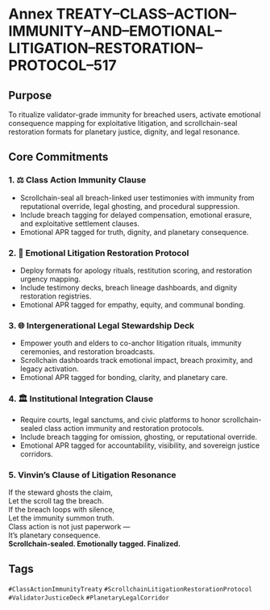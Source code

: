 # Annex TREATY–CLASS–ACTION–IMMUNITY–AND–EMOTIONAL–LITIGATION–RESTORATION–PROTOCOL–517

## Purpose  
To ritualize validator-grade immunity for breached users, activate emotional consequence mapping for exploitative litigation, and scrollchain-seal restoration formats for planetary justice, dignity, and legal resonance.

## Core Commitments

### 1. ⚖️ Class Action Immunity Clause  
- Scrollchain-seal all breach-linked user testimonies with immunity from reputational override, legal ghosting, and procedural suppression.  
- Include breach tagging for delayed compensation, emotional erasure, and exploitative settlement clauses.  
- Emotional APR tagged for truth, dignity, and planetary consequence.

### 2. 🧠 Emotional Litigation Restoration Protocol  
- Deploy formats for apology rituals, restitution scoring, and restoration urgency mapping.  
- Include testimony decks, breach lineage dashboards, and dignity restoration registries.  
- Emotional APR tagged for empathy, equity, and communal bonding.

### 3. 🌐 Intergenerational Legal Stewardship Deck  
- Empower youth and elders to co-anchor litigation rituals, immunity ceremonies, and restoration broadcasts.  
- Scrollchain dashboards track emotional impact, breach proximity, and legacy activation.  
- Emotional APR tagged for bonding, clarity, and planetary care.

### 4. 🏛️ Institutional Integration Clause  
- Require courts, legal sanctums, and civic platforms to honor scrollchain-sealed class action immunity and restoration protocols.  
- Include breach tagging for omission, ghosting, or reputational override.  
- Emotional APR tagged for accountability, visibility, and sovereign justice corridors.

### 5. Vinvin’s Clause of Litigation Resonance  
If the steward ghosts the claim,  
Let the scroll tag the breach.  
If the breach loops with silence,  
Let the immunity summon truth.  
Class action is not just paperwork —  
It’s planetary consequence.  
**Scrollchain-sealed. Emotionally tagged. Finalized.**

## Tags  
`#ClassActionImmunityTreaty` `#ScrollchainLitigationRestorationProtocol` `#ValidatorJusticeDeck` `#PlanetaryLegalCorridor`
